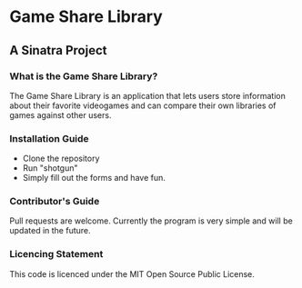 # Game Share Library

## A Sinatra Project

### What is the Game Share Library?
The Game Share Library is an application that lets users store information about their favorite videogames and can compare their own libraries of games against other users.

### Installation Guide

- Clone the repository
- Run "shotgun"
- Simply fill out the forms and have fun.

### Contributor's Guide
Pull requests are welcome. Currently the program is very simple and will be updated in the future.

### Licencing Statement
This code is licenced under the MIT Open Source Public License. 